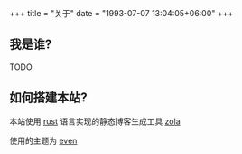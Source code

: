 +++
title = "关于"
date = "1993-07-07 13:04:05+06:00"
+++

## 我是谁?

TODO

## 如何搭建本站?

本站使用 [rust](https://www.rust-lang.org/) 语言实现的静态博客生成工具 [zola](https://www.getzola.org/)

使用的主题为 [even](https://github.com/getzola/even)
